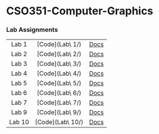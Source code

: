 # CSO351-Computer-Graphics
### Lab Assignments

|   |   |   |
| :---: | :---: | :---: |
| Lab 1 | [Code](Lab\ 1/) | [Docs]() |
| Lab 2 | [Code](Lab\ 2/) | [Docs]() |
| Lab 3 | [Code](Lab\ 3/) | [Docs]() |
| Lab 4 | [Code](Lab\ 4/) | [Docs]() |
| Lab 5 | [Code](Lab\ 5/) | [Docs]() |
| Lab 6 | [Code](Lab\ 6/) | [Docs]() |
| Lab 7 | [Code](Lab\ 7/) | [Docs]() |
| Lab 9 | [Code](Lab\ 9/) | [Docs]() |
| Lab 10 | [Code](Lab\ 10/) | [Docs]() |